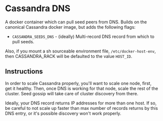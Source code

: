 # Cassandra DNS

A docker container which can pull seed peers from DNS. Builds on the canonical
Cassandra docker image, but adds the following flags:

- `CASSANDRA_SEEDS_DNS` - (ideally) Multi-record DNS record from which to pull seeds.

Also, if you mount a sh sourceable environment file, `/etc/docker-host-env`,
then CASSANDRA_RACK will be defaulted to the value `HOST_ID`.

## Instructions

In order to scale Cassandra properly, you'll want to scale one node, first, get
it healthy. Then, once DNS is working for that node, scale the rest of the
cluster. Seed gossip will take care of cluster discovery from there.

Ideally, your DNS record returns IP addresses for more than one host. If so, be
careful to not scale up faster than max number of records returns by this DNS
entry, or it's possible discovery won't work properly.

